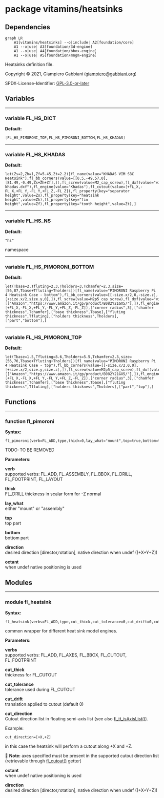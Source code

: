 # package vitamins/heatsinks

## Dependencies

```mermaid
graph LR
    A1[vitamins/heatsinks] --o|include| A2[foundation/core]
    A1 --o|use| A3[foundation/3d-engine]
    A1 --o|use| A4[foundation/bbox-engine]
    A1 --o|use| A5[foundation/mngm-engine]
```

Heatsinks definition file.

Copyright © 2021, Giampiero Gabbiani (giampiero@gabbiani.org)

SPDX-License-Identifier: [GPL-3.0-or-later](https://spdx.org/licenses/GPL-3.0-or-later.html)


## Variables

---

### variable FL_HS_DICT

__Default:__

    [FL_HS_PIMORONI_TOP,FL_HS_PIMORONI_BOTTOM,FL_HS_KHADAS]

---

### variable FL_HS_KHADAS

__Default:__

    let(Zs=2,Zh=1,Zf=5.45,Zt=2.2)[fl_name(value="KHADAS VIM SBC Heatsink"),fl_bb_corners(value=[[0.5,-49.57,0],[81.49,-0.49,Zs+Zh+Zf],]),fl_screw(value=M2_cap_screw),fl_dxf(value="vitamins/hs-khadas.dxf"),fl_engine(value="Khadas"),fl_cutout(value=[+FL_X,-FL_X,+FL_Y,-FL_Y,+FL_Z,-FL_Z]),fl_property(key="separator height",value=Zs),fl_property(key="heatsink height",value=Zh),fl_property(key="fin height",value=Zf),fl_property(key="tooth height",value=Zt),]

---

### variable FL_HS_NS

__Default:__

    "hs"

namespace

---

### variable FL_HS_PIMORONI_BOTTOM

__Default:__

    let(Tbase=2,Tfluting=2.3,Tholders=3,Tchamfer=2.3,size=[56,87,Tbase+Tfluting+Tholders])[fl_name(value="PIMORONI Raspberry Pi 4 Heatsink Case - bottom"),fl_bb_corners(value=[[-size.x/2,0,-size.z],[+size.x/2,size.y,0],]),fl_screw(value=M2p5_cap_screw),fl_dxf(value="vitamins/pimoroni.dxf"),fl_vendor(value=[["Amazon","https://www.amazon.it/gp/product/B082Y21GX5/"],]),fl_engine(value="Pimoroni"),fl_cutout(value=[+FL_X,-FL_X,+FL_Y,-FL_Y,+FL_Z,-FL_Z]),["corner radius",3],["chamfer thickness",Tchamfer],["base thickness",Tbase],["fluting thickness",Tfluting],["holders thickness",Tholders],["part","bottom"],]

---

### variable FL_HS_PIMORONI_TOP

__Default:__

    let(Tbase=1.5,Tfluting=8.6,Tholders=5.5,Tchamfer=2.3,size=[56,70,Tbase+Tfluting+Tholders])[fl_name(value="PIMORONI Raspberry Pi 4 Heatsink Case - top"),fl_bb_corners(value=[[-size.x/2,0,0],[+size.x/2,size.y,size.z],]),fl_screw(value=M2p5_cap_screw),fl_dxf(value="vitamins/pimoroni.dxf"),fl_vendor(value=[["Amazon","https://www.amazon.it/gp/product/B082Y21GX5/"],]),fl_engine(value="Pimoroni"),fl_cutout(value=[+FL_X,-FL_X,+FL_Y,-FL_Y,+FL_Z,-FL_Z]),["corner radius",3],["chamfer thickness",Tchamfer],["base thickness",Tbase],["fluting thickness",Tfluting],["holders thickness",Tholders],["part","top"],]

## Functions

---

### function fl_pimoroni

__Syntax:__

```text
fl_pimoroni(verb=FL_ADD,type,thick=0,lay_what="mount",top=true,bottom=true,direction,octant)
```

TODO: TO BE REMOVED


__Parameters:__

__verb__  
supported verbs: FL_ADD, FL_ASSEMBLY, FL_BBOX, FL_DRILL, FL_FOOTPRINT, FL_LAYOUT

__thick__  
FL_DRILL thickness in scalar form for -Z normal

__lay_what__  
either "mount" or "assembly"

__top__  
top part

__bottom__  
bottom part

__direction__  
desired direction [director,rotation], native direction when undef ([+X+Y+Z])

__octant__  
when undef native positioning is used


## Modules

---

### module fl_heatsink

__Syntax:__

    fl_heatsink(verbs=FL_ADD,type,cut_thick,cut_tolerance=0,cut_drift=0,cut_direction,octant,direction)

common wrapper for different heat sink model engines.


__Parameters:__

__verbs__  
supported verbs: FL_ADD, FL_AXES, FL_BBOX, FL_CUTOUT, FL_FOOTPRINT

__cut_thick__  
thickness for FL_CUTOUT

__cut_tolerance__  
tolerance used during FL_CUTOUT

__cut_drift__  
translation applied to cutout (default 0)

__cut_direction__  
Cutout direction list in floating semi-axis list (see also [fl_tt_isAxisList()](../foundation/traits-engine.md#function-fl_tt_isaxislist)).

Example:

    cut_direction=[+X,+Z]

in this case the heatsink will perform a cutout along +X and +Z.

:memo: **Note:** axes specified must be present in the supported cutout direction
list (retrievable through [fl_cutout()](../foundation/core.md#function-fl_cutout) getter)


__octant__  
when undef native positioning is used

__direction__  
desired direction [director,rotation], native direction when undef ([+X+Y+Z])


